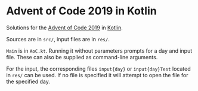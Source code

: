 # Advent of Code 2019 in Kotlin

Solutions for the [Advent of Code 2019](https://adventofcode.com/2019) in [Kotlin](https://kotlinlang.org/).

Sources are in `src/`, input files are in `res/`.

`Main` is in `AoC.kt`. Running it without parameters prompts for a day and input file. These can also be supplied as command-line arguments.  

For the input, the corresponding files `input{day}` or `input{day}Test` located in `res/` can be used. If no file is specified it will attempt to open the file for the specified day.
